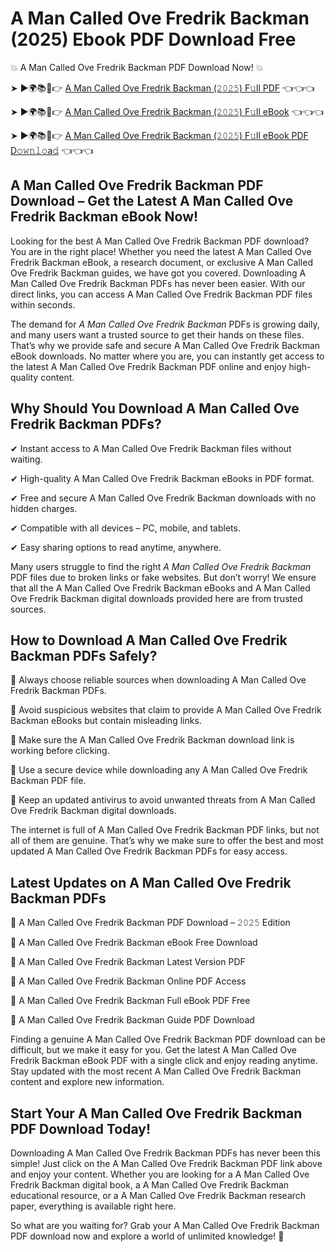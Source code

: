 # A Man Called Ove Fredrik Backman (2025) Ebook PDF Download Free

💥 A Man Called Ove Fredrik Backman PDF Download Now! 💥

➤ ►🌍📚📱👉 [A Man Called Ove Fredrik Backman (𝟸𝟶𝟸𝟻) F𝚞ll PDF](https://getpdf.xyz/a-man-called-ove-fredrik-backman) 👈👈👈


➤ ►🌍📚📱👉 [A Man Called Ove Fredrik Backman (𝟸𝟶𝟸𝟻) F𝚞ll eBook](https://getpdf.xyz/a-man-called-ove-fredrik-backman) 👈👈👈


➤ ►🌍📚📱👉 [A Man Called Ove Fredrik Backman (𝟸𝟶𝟸𝟻) F𝚞ll eBook PDF D𝚘𝚠𝚗𝚕𝚘a𝚍](https://getpdf.xyz/a-man-called-ove-fredrik-backman) 👈👈👈


## A Man Called Ove Fredrik Backman PDF Download – Get the Latest A Man Called Ove Fredrik Backman eBook Now!

Looking for the best A Man Called Ove Fredrik Backman PDF download? You are in the right place! Whether you need the latest A Man Called Ove Fredrik Backman eBook, a research document, or exclusive A Man Called Ove Fredrik Backman guides, we have got you covered. Downloading A Man Called Ove Fredrik Backman PDFs has never been easier. With our direct links, you can access A Man Called Ove Fredrik Backman PDF files within seconds.

The demand for *A Man Called Ove Fredrik Backman* PDFs is growing daily, and many users want a trusted source to get their hands on these files. That’s why we provide safe and secure A Man Called Ove Fredrik Backman eBook downloads. No matter where you are, you can instantly get access to the latest A Man Called Ove Fredrik Backman PDF online and enjoy high-quality content.

## Why Should You Download A Man Called Ove Fredrik Backman PDFs?

✔ Instant access to A Man Called Ove Fredrik Backman files without waiting.

✔ High-quality A Man Called Ove Fredrik Backman eBooks in PDF format.

✔ Free and secure A Man Called Ove Fredrik Backman downloads with no hidden charges.

✔ Compatible with all devices – PC, mobile, and tablets.

✔ Easy sharing options to read anytime, anywhere.

Many users struggle to find the right *A Man Called Ove Fredrik Backman* PDF files due to broken links or fake websites. But don’t worry! We ensure that all the A Man Called Ove Fredrik Backman eBooks and A Man Called Ove Fredrik Backman digital downloads provided here are from trusted sources.

## How to Download A Man Called Ove Fredrik Backman PDFs Safely?

📌 Always choose reliable sources when downloading A Man Called Ove Fredrik Backman PDFs.

📌 Avoid suspicious websites that claim to provide A Man Called Ove Fredrik Backman eBooks but contain misleading links.

📌 Make sure the A Man Called Ove Fredrik Backman download link is working before clicking.

📌 Use a secure device while downloading any A Man Called Ove Fredrik Backman PDF file.

📌 Keep an updated antivirus to avoid unwanted threats from A Man Called Ove Fredrik Backman digital downloads.

The internet is full of A Man Called Ove Fredrik Backman PDF links, but not all of them are genuine. That’s why we make sure to offer the best and most updated A Man Called Ove Fredrik Backman PDFs for easy access.

## Latest Updates on A Man Called Ove Fredrik Backman PDFs

🔹 A Man Called Ove Fredrik Backman PDF Download – 𝟸𝟶𝟸𝟻 Edition

🔹 A Man Called Ove Fredrik Backman eBook Free Download

🔹 A Man Called Ove Fredrik Backman Latest Version PDF

🔹 A Man Called Ove Fredrik Backman Online PDF Access

🔹 A Man Called Ove Fredrik Backman Full eBook PDF Free

🔹 A Man Called Ove Fredrik Backman Guide PDF Download

Finding a genuine A Man Called Ove Fredrik Backman PDF download can be difficult, but we make it easy for you. Get the latest A Man Called Ove Fredrik Backman eBook PDF with a single click and enjoy reading anytime. Stay updated with the most recent A Man Called Ove Fredrik Backman content and explore new information.

## Start Your A Man Called Ove Fredrik Backman PDF Download Today!

Downloading A Man Called Ove Fredrik Backman PDFs has never been this simple! Just click on the A Man Called Ove Fredrik Backman PDF link above and enjoy your content. Whether you are looking for a A Man Called Ove Fredrik Backman digital book, a A Man Called Ove Fredrik Backman educational resource, or a A Man Called Ove Fredrik Backman research paper, everything is available right here.

So what are you waiting for? Grab your A Man Called Ove Fredrik Backman PDF download now and explore a world of unlimited knowledge! 🚀